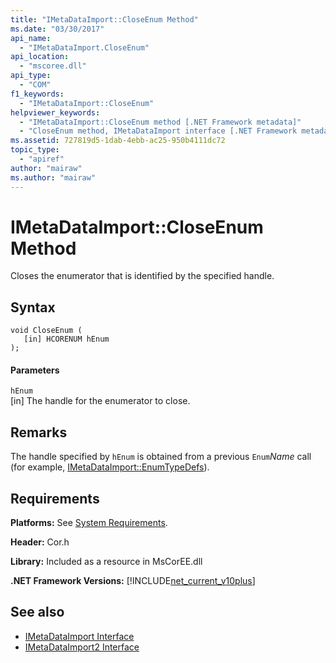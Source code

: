```yaml
---
title: "IMetaDataImport::CloseEnum Method"
ms.date: "03/30/2017"
api_name: 
  - "IMetaDataImport.CloseEnum"
api_location: 
  - "mscoree.dll"
api_type: 
  - "COM"
f1_keywords: 
  - "IMetaDataImport::CloseEnum"
helpviewer_keywords: 
  - "IMetaDataImport::CloseEnum method [.NET Framework metadata]"
  - "CloseEnum method, IMetaDataImport interface [.NET Framework metadata]"
ms.assetid: 727819d5-1dab-4ebb-ac25-950b4111dc72
topic_type: 
  - "apiref"
author: "mairaw"
ms.author: "mairaw"
---
```

# IMetaDataImport::CloseEnum Method
Closes the enumerator that is identified by the specified handle.  
  
## Syntax  
  
```  
void CloseEnum (  
   [in] HCORENUM hEnum  
);  
```  
  
#### Parameters  
 `hEnum`  
 [in] The handle for the enumerator to close.  
  
## Remarks  
 The handle specified by `hEnum` is obtained from a previous `Enum`*Name* call (for example, [IMetaDataImport::EnumTypeDefs](../../../../docs/framework/unmanaged-api/metadata/imetadataimport-enumtypedefs-method.md)).  
  
## Requirements  
 **Platforms:** See [System Requirements](../../../../docs/framework/get-started/system-requirements.md).  
  
 **Header:** Cor.h  
  
 **Library:** Included as a resource in MsCorEE.dll  
  
 **.NET Framework Versions:** [!INCLUDE[net_current_v10plus](../../../../includes/net-current-v10plus-md.md)]  
  
## See also
- [IMetaDataImport Interface](../../../../docs/framework/unmanaged-api/metadata/imetadataimport-interface.md)
- [IMetaDataImport2 Interface](../../../../docs/framework/unmanaged-api/metadata/imetadataimport2-interface.md)
